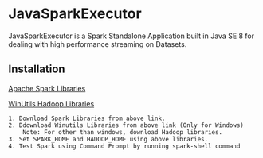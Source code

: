 # JavaSparkExecutor

JavaSparkExecutor is a Spark Standalone Application built in Java SE 8 for dealing with high performance streaming on Datasets.

## Installation

[Apache Spark Libraries](https://spark.apache.org/)

[WinUtils Hadoop Libraries](https://github.com/steveloughran/winutils)

```
1. Download Spark Libraries from above link.
2. Ddownload Winutils Libraries from above link (Only for Windows)
    Note: For other than windows, download Hadoop libraries.
3. Set SPARK_HOME and HADOOP_HOME using above libraries.
4. Test Spark using Command Prompt by running spark-shell command
```
